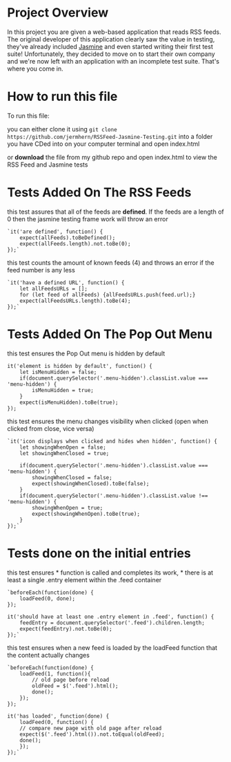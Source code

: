 # Project Overview

In this project you are given a web-based application that reads RSS feeds. The original developer of this application clearly saw the value in testing, they've already included [Jasmine](http://jasmine.github.io/) and even started writing their first test suite! Unfortunately, they decided to move on to start their own company and we're now left with an application with an incomplete test suite. That's where you come in.


# How to run this file
To run this file: 

you can either clone it using `git clone https://github.com/jermhern/RSSFeed-Jasmine-Testing.git` into a folder you have CDed into on your computer terminal and open index.html

or **download** the file from my github repo and open index.html to view the RSS Feed and Jasmine tests

Tests Added On The RSS Feeds
============================
this test assures that all of the feeds are **defined**. 
If the feeds are a length of 0 then the jasmine testing frame work will throw an error

    `it('are defined', function() {
        expect(allFeeds).toBeDefined();
        expect(allFeeds.length).not.toBe(0);
    });`


this test counts the amount of known feeds (4) and throws an error if the feed number is any less



    `it('have a defined URL', function() {
        let allFeedsURLs = [];
        for (let feed of allFeeds) {allFeedsURLs.push(feed.url);}
        expect(allFeedsURLs.length).toBe(4);
    });`

Tests Added On The Pop Out Menu
===============================
this test ensures the Pop Out menu is hidden by default 



    it('element is hidden by default', function() {
        let isMenuHidden = false;
        if(document.querySelector('.menu-hidden').classList.value === 'menu-hidden') {
            isMenuHidden = true;
        }
        expect(isMenuHidden).toBe(true);
    });

this test ensures the menu changes visibility when clicked 
(open when clicked from close, vice versa)



    `it('icon displays when clicked and hides when hidden', function() {
        let showingWhenOpen = false;
        let showingWhenClosed = true;

        if(document.querySelector('.menu-hidden').classList.value === 'menu-hidden') {
            showingWhenClosed = false;
            expect(showingWhenClosed).toBe(false);
        }
        if(document.querySelector('.menu-hidden').classList.value !== 'menu-hidden') {
            showingWhenOpen = true;
            expect(showingWhenOpen).toBe(true);
        }
    });`

Tests done on the initial entries
=================================
this test ensures 
         * function is called and completes its work, 
         * there is at least a single .entry element within the .feed container
         
         
         
    `beforeEach(function(done) {
        loadFeed(0, done);
    });

    it('should have at least one .entry element in .feed', function() {       
        feedEntry = document.querySelector('.feed').children.length;
        expect(feedEntry).not.toBe(0);
    });`

this test ensures when a new feed is loaded by the loadFeed 
function that the content actually changes



    `beforeEach(function(done) {
        loadFeed(1, function(){
            // old page before reload
            oldFeed = $('.feed').html();
            done();
        });
    });

    it('has loaded', function(done) {
        loadFeed(0, function() {
        // compare new page with old page after reload
        expect($('.feed').html()).not.toEqual(oldFeed);
        done();
        });
    });`
